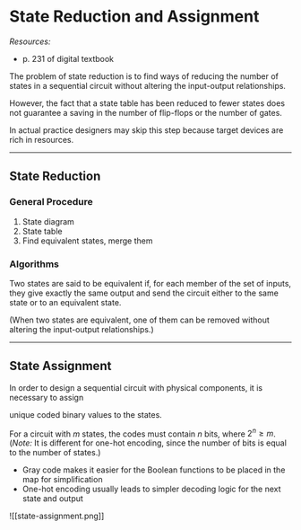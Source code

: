 # State Reduction and Assignment

*Resources:*

- p. 231 of digital textbook

The problem of state reduction is to find ways of reducing the number of states in a sequential circuit without altering the input-output relationships.

However, the fact that a state table has been reduced to fewer states does not guarantee a saving in the number of flip-flops or the number of gates.

In actual practice designers may skip this step because target devices are rich in resources.

---

## State Reduction

### General Procedure

1. State diagram
2. State table
3. Find equivalent states, merge them

### Algorithms

Two states are said to be equivalent if, for each member of the set of inputs, they give exactly the same output and send the circuit either to the same state or to an equivalent state.

(When two states are equivalent, one of them can be removed without altering the input-output relationships.)

---

## State Assignment

In order to design a sequential circuit with physical components, it is necessary to assign

unique coded binary values to the states.

For a circuit with $m$ states, the codes must contain $n$ bits, where $2^n\geq m$. (*Note:* It is different for one-hot encoding, since the number of bits is equal to the number of states.) 

- Gray code makes it easier for the Boolean functions to be placed in the map for simplification
- One-hot encoding usually leads to simpler decoding logic for the next state and output

![[state-assignment.png]]